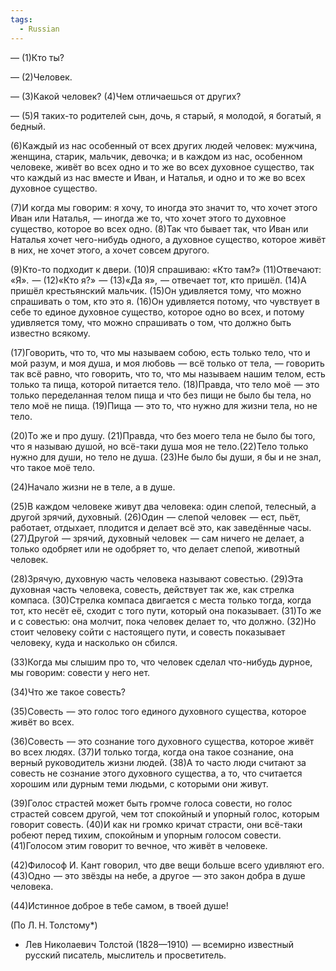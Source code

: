 ```yaml
---
tags:
  - Russian
---
```

— (1)Кто ты?

— (2)Человек.

— (3)Какой человек? (4)Чем отличаешься от других?

— (5)Я таких-то родителей сын, дочь, я старый, я молодой, я богатый, я бедный.

(6)Каждый из нас особенный от всех других людей человек: мужчина, женщина, старик, мальчик, девочка; и в каждом из нас, особенном человеке, живёт во всех одно и то же во всех духовное существо, так что каждый из нас вместе и Иван, и Наталья, и одно и то же во всех духовное существо.

(7)И когда мы говорим: я хочу, то иногда это значит то, что хочет этого Иван или Наталья,  — иногда же то, что хочет этого то духовное существо, которое во всех одно. (8)Так что бывает так, что Иван или Наталья хочет чего-нибудь одного, а духовное существо, которое живёт в них, не хочет этого, а хочет совсем другого.

(9)Кто-то подходит к двери. (10)Я спрашиваю: «Кто там?» (11)Отвечают: «Я».  — (12)«Кто я?»  — (13)«Да я»,  — отвечает тот, кто пришёл. (14)А пришёл крестьянский мальчик. (15)Он удивляется тому, что можно спрашивать о том, кто это я. (16)Он удивляется потому, что чувствует в себе то единое духовное существо, которое одно во всех, и потому удивляется тому, что можно спрашивать о том, что должно быть известно всякому.

(17)Говорить, что то, что мы называем собою, есть только тело, что и мой разум, и моя душа, и моя любовь  — всё только от тела,  — говорить так всё равно, что говорить, что то, что мы называем нашим телом, есть только та пища, которой питается тело. (18)Правда, что тело моё  — это только переделанная телом пища и что без пищи не было бы тела, но тело моё не пища. (19)Пища  — это то, что нужно для жизни тела, но не тело.

(20)То же и про душу. (21)Правда, что без моего тела не было бы того, что я называю душой, но всё-таки душа моя не тело.(22)Тело только нужно для души, но тело не душа. (23)Не было бы души, я бы и не знал, что такое моё тело.

(24)Начало жизни не в теле, а в душе.

(25)В каждом человеке живут два человека: один слепой, телесный, а другой зрячий, духовный. (26)Один  — слепой человек  — ест, пьёт, работает, отдыхает, плодится и делает всё это, как заведённые часы. (27)Другой  — зрячий, духовный человек  — сам ничего не делает, а только одобряет или не одобряет то, что делает слепой, животный человек.

(28)Зрячую, духовную часть человека называют совестью. (29)Эта духовная часть человека, совесть, действует так же, как стрелка компаса. (30)Стрелка компаса двигается с места только тогда, когда тот, кто несёт её, сходит с того пути, который она показывает. (31)То же и с совестью: она молчит, пока человек делает то, что должно. (32)Но стоит человеку сойти с настоящего пути, и совесть показывает человеку, куда и насколько он сбился.

(33)Когда мы слышим про то, что человек сделал что-нибудь дурное, мы говорим: совести у него нет.

(34)Что же такое совесть?

(35)Совесть  — это голос того единого духовного существа, которое живёт во всех.

(36)Совесть  — это сознание того духовного существа, которое живёт во всех людях. (37)И только тогда, когда она такое сознание, она верный руководитель жизни людей. (38)А то часто люди считают за совесть не сознание этого духовного существа, а то, что считается хорошим или дурным теми людьми, с которыми они живут.

(39)Голос страстей может быть громче голоса совести, но голос страстей совсем другой, чем тот спокойный и упорный голос, которым говорит совесть. (40)И как ни громко кричат страсти, они всё-таки робеют перед тихим, спокойным и упорным голосом совести. (41)Голосом этим говорит то вечное, что живёт в человеке.

(42)Философ И. Кант говорил, что две вещи больше всего удивляют его. (43)Одно  — это звёзды на небе, а другое  — это закон добра в душе человека.

(44)Истинное доброе в тебе самом, в твоей душе!

(По Л. Н. Толстому*)

* Лев Николаевич Толстой (1828—1910)  — всемирно известный русский писатель, мыслитель и просветитель.
